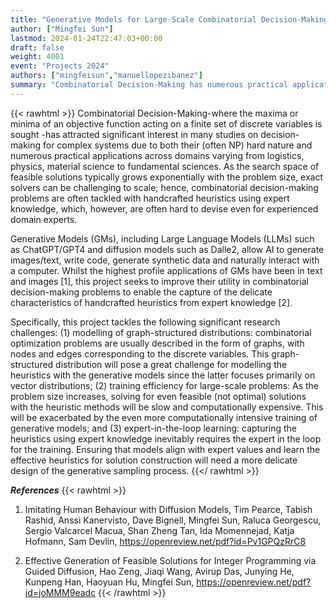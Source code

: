 ```yaml
---
title: "Generative Models for Large-Scale Combinatorial Decision-Making"
author: ["Mingfei Sun"]
lastmod: 2024-01-24T22:47:03+00:00
draft: false
weight: 4001
event: "Projects 2024"
authors: ["mingfeisun","manuellopezibanez"]
summary: "Combinatorial Decision-Making has numerous practical applications across domains varying from logistics, physics, to fundamental sciences. As the search space typically grows exponentially with the problem size, combinatorial decision-making is often tackled with handcrafted heuristics using expert knowledge. This project leverages Generative Models (GMs), including Large Language Models and diffusion models to capture those handcrafted heuristics for solving large-scale combinatorial decision-making problems. "
---
```

{{< rawhtml >}}
Combinatorial Decision-Making-where the maxima or minima of an objective function acting on a finite set of discrete variables is sought -has attracted significant interest in many studies on decision-making for complex systems due to both their (often NP) hard nature and numerous practical applications across domains varying from logistics, physics, material science to fundamental sciences. As the search space of feasible solutions typically grows exponentially with the problem size, exact solvers can be challenging to scale; hence, combinatorial decision-making problems are often tackled with handcrafted heuristics using expert knowledge, which, however, are often hard to devise even for experienced domain experts. 

Generative Models (GMs), including Large Language Models (LLMs) such as ChatGPT/GPT4 and diffusion models such as Dalle2, allow AI to generate images/text, write code, generate synthetic data and naturally interact with a computer. Whilst the highest profile applications of GMs have been in text and images [1], this project seeks to improve their utility in combinatorial decision-making problems to enable the capture of the delicate characteristics of handcrafted heuristics from expert knowledge [2]. 

Specifically, this project tackles the following significant research challenges: (1) modelling of graph-structured distributions: combinatorial optimization problems are usually described in the form of graphs, with nodes and edges corresponding to the discrete variables. This graph-structured distribution will pose a great challenge for modelling the heuristics with the generative models since the latter focuses primarily on vector distributions; (2) training efficiency for large-scale problems: As the problem size increases, solving for even feasible (not optimal) solutions with the heuristic methods will be slow and computationally expensive. This will be exacerbated by the even more computationally intensive training of generative models; and (3) expert-in-the-loop learning: capturing the heuristics using expert knowledge inevitably requires the expert in the loop for the training. Ensuring that models align with expert values and learn the effective heuristics for solution construction will need a more delicate design of the generative sampling process. 
{{</ rawhtml >}}


***References***
{{< rawhtml >}}
1. Imitating Human Behaviour with Diffusion Models, Tim Pearce, Tabish Rashid, Anssi Kanervisto, Dave Bignell, Mingfei Sun, Raluca Georgescu,
Sergio Valcarcel Macua, Shan Zheng Tan, Ida Momennejad, Katja Hofmann, Sam Devlin, https://openreview.net/pdf?id=Pv1GPQzRrC8

2. Effective Generation of Feasible Solutions for Integer Programming via Guided Diffusion, Hao Zeng, Jiaqi Wang, Avirup Das, Junying He, Kunpeng Han, Haoyuan Hu, Mingfei Sun, https://openreview.net/pdf?id=joMMM9eadc 
{{< /rawhtml >}}